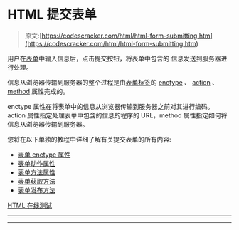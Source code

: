 # HTML 提交表单

> 原文:[https://codescracker.com/html/html-form-submitting.htm](https://codescracker.com/html/html-form-submitting.htm)

用户在[表单](/html/html-forms.htm)中输入信息后，点击提交按钮，将表单中包含的 信息发送到服务器进行处理。

信息从浏览器传输到服务器的整个过程是由[表单标签](/html/html-form-elements.htm)的 [enctype](/html/html-enctype-attribute.htm) 、 [action](/html/html-action-attribute.htm) 、 [method](/html/html-method-attribute.htm) 属性完成的。

enctype 属性在将表单中的信息从浏览器传输到服务器之前对其进行编码。action 属性指定处理表单中包含的信息的程序的 URL，method 属性指定如何将信息从浏览器传输到服务器。

您将在以下单独的教程中详细了解有关提交表单的所有内容:

*   [表单 enctype 属性](/html/html-enctype-attribute.htm)
*   [表单动作属性](/html/html-action-attribute.htm)
*   [表单方法属性](/html/html-method-attribute.htm)
*   [表单获取方法](/html/html-get-method.htm)
*   [表单发布方法](/html/html-post-method.htm)

[HTML 在线测试](/exam/showtest.php?subid=4)

* * *

* * *